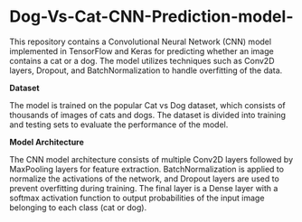 # Dog-Vs-Cat-CNN-Prediction-model-
This repository contains a Convolutional Neural Network (CNN) model implemented in TensorFlow and Keras for predicting whether an image contains a cat or a dog. The model utilizes techniques such as Conv2D layers, Dropout, and BatchNormalization to handle overfitting of the data.

**Dataset**

The model is trained on the popular Cat vs Dog dataset, which consists of thousands of images of cats and dogs. The dataset is divided into training and testing sets to evaluate the performance of the model.

**Model Architecture**

The CNN model architecture consists of multiple Conv2D layers followed by MaxPooling layers for feature extraction. BatchNormalization is applied to normalize the activations of the network, and Dropout layers are used to prevent overfitting during training. The final layer is a Dense layer with a softmax activation function to output probabilities of the input image belonging to each class (cat or dog).
